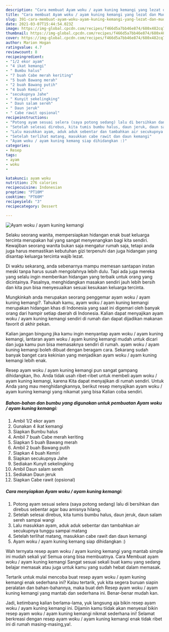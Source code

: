 ```yaml
---
description: "Cara membuat Ayam woku / ayam kuning kemangi yang lezat dan Mudah Dibuat"
title: "Cara membuat Ayam woku / ayam kuning kemangi yang lezat dan Mudah Dibuat"
slug: 391-cara-membuat-ayam-woku-ayam-kuning-kemangi-yang-lezat-dan-mudah-dibuat
date: 2021-03-07T15:44:54.023Z
image: https://img-global.cpcdn.com/recipes/f466d5a7bb46e874/680x482cq70/ayam-woku-ayam-kuning-kemangi-foto-resep-utama.jpg
thumbnail: https://img-global.cpcdn.com/recipes/f466d5a7bb46e874/680x482cq70/ayam-woku-ayam-kuning-kemangi-foto-resep-utama.jpg
cover: https://img-global.cpcdn.com/recipes/f466d5a7bb46e874/680x482cq70/ayam-woku-ayam-kuning-kemangi-foto-resep-utama.jpg
author: Marion Hogan
ratingvalue: 4.7
reviewcount: 8
recipeingredient:
- "1/2 ekor ayam"
- "4 ikat kemangi"
- " Bumbu halus"
- "7 buah Cabe merah keriting"
- "5 buah Bawang merah"
- "2 buah Bawang putih"
- "4 buah Kemiri"
- "secukupnya Jahe"
- " Kunyit sekelingking"
- " Daun salam sereh"
- " Daun jeruk"
- " Cabe rawit opsional"
recipeinstructions:
- "Potong ayam sesuai selera (saya potong sedang) lalu di bersihkan dan direbus sebentar agar bau amisnya hilang."
- "Setelah selesai direbus, kita tumis bumbu halus, daun jeruk, daun salam sereh sampai wangi"
- "Lalu masukkan ayam, aduk aduk sebentar dan tambahkan air secukupnya tunggu sampai matang"
- "Setelah terlihat matang, masukkan cabe rawit dan daun kemangi"
- "Ayam woku / ayam kuning kemang siap dihidangkan :)"
categories:
- Resep
tags:
- ayam
- woku
- 

katakunci: ayam woku  
nutrition: 276 calories
recipecuisine: Indonesian
preptime: "PT10M"
cooktime: "PT60M"
recipeyield: "3"
recipecategory: Dessert

---
```



![Ayam woku / ayam kuning kemangi](https://img-global.cpcdn.com/recipes/f466d5a7bb46e874/680x482cq70/ayam-woku-ayam-kuning-kemangi-foto-resep-utama.jpg)

Selaku seorang wanita, mempersiapkan hidangan enak buat keluarga tercinta merupakan hal yang sangat menyenangkan bagi kita sendiri. Kewajiban seorang  wanita bukan saja mengatur rumah saja, tetapi anda juga harus memastikan kebutuhan gizi terpenuhi dan juga hidangan yang disantap keluarga tercinta wajib lezat.

Di waktu  sekarang, anda sebenarnya mampu memesan santapan instan meski tanpa harus susah mengolahnya lebih dulu. Tapi ada juga mereka yang selalu ingin memberikan hidangan yang terbaik untuk orang yang dicintainya. Pasalnya, menghidangkan masakan sendiri jauh lebih bersih dan kita pun bisa menyesuaikan sesuai kesukaan keluarga tercinta. 



Mungkinkah anda merupakan seorang penggemar ayam woku / ayam kuning kemangi?. Tahukah kamu, ayam woku / ayam kuning kemangi merupakan hidangan khas di Indonesia yang saat ini digemari oleh banyak orang dari hampir setiap daerah di Indonesia. Kalian dapat menyajikan ayam woku / ayam kuning kemangi sendiri di rumah dan dapat dijadikan makanan favorit di akhir pekan.

Kalian jangan bingung jika kamu ingin menyantap ayam woku / ayam kuning kemangi, lantaran ayam woku / ayam kuning kemangi mudah untuk dicari dan juga kamu pun bisa memasaknya sendiri di rumah. ayam woku / ayam kuning kemangi boleh dibuat dengan beragam cara. Sekarang sudah banyak banget cara kekinian yang menjadikan ayam woku / ayam kuning kemangi lebih enak.

Resep ayam woku / ayam kuning kemangi pun sangat gampang dihidangkan, lho. Anda tidak usah ribet-ribet untuk membeli ayam woku / ayam kuning kemangi, karena Kita dapat menyajikan di rumah sendiri. Untuk Anda yang mau menghidangkannya, berikut resep menyajikan ayam woku / ayam kuning kemangi yang nikamat yang bisa Kalian coba sendiri.

<!--inarticleads1-->

##### Bahan-bahan dan bumbu yang digunakan untuk pembuatan Ayam woku / ayam kuning kemangi:

1. Ambil 1/2 ekor ayam
1. Gunakan 4 ikat kemangi
1. Siapkan  Bumbu halus
1. Ambil 7 buah Cabe merah keriting
1. Siapkan 5 buah Bawang merah
1. Ambil 2 buah Bawang putih
1. Siapkan 4 buah Kemiri
1. Siapkan secukupnya Jahe
1. Sediakan  Kunyit sekelingking
1. Ambil  Daun salam sereh
1. Sediakan  Daun jeruk
1. Siapkan  Cabe rawit (opsional)




<!--inarticleads2-->

##### Cara menyiapkan Ayam woku / ayam kuning kemangi:

1. Potong ayam sesuai selera (saya potong sedang) lalu di bersihkan dan direbus sebentar agar bau amisnya hilang.
1. Setelah selesai direbus, kita tumis bumbu halus, daun jeruk, daun salam sereh sampai wangi
1. Lalu masukkan ayam, aduk aduk sebentar dan tambahkan air secukupnya tunggu sampai matang
1. Setelah terlihat matang, masukkan cabe rawit dan daun kemangi
1. Ayam woku / ayam kuning kemang siap dihidangkan :)




Wah ternyata resep ayam woku / ayam kuning kemangi yang mantab simple ini mudah sekali ya! Semua orang bisa membuatnya. Cara Membuat ayam woku / ayam kuning kemangi Sangat sesuai sekali buat kamu yang sedang belajar memasak atau juga untuk kamu yang sudah hebat dalam memasak.

Tertarik untuk mulai mencoba buat resep ayam woku / ayam kuning kemangi enak sederhana ini? Kalau tertarik, yuk kita segera buruan siapin peralatan dan bahan-bahannya, maka buat deh Resep ayam woku / ayam kuning kemangi yang mantab dan sederhana ini. Benar-benar mudah kan. 

Jadi, ketimbang kalian berlama-lama, yuk langsung aja bikin resep ayam woku / ayam kuning kemangi ini. Dijamin kamu tiidak akan menyesal bikin resep ayam woku / ayam kuning kemangi nikmat sederhana ini! Selamat berkreasi dengan resep ayam woku / ayam kuning kemangi enak tidak ribet ini di rumah masing-masing,ya!.

